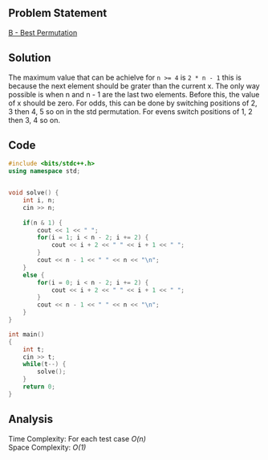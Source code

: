 ## Problem Statement
[B - Best Permutation](https://codeforces.com/problemset/problem/1728/B)

## Solution
The maximum value that can be achielve for `n >= 4` is `2 * n - 1` this is because the next element should be grater than the current x. The only way possible is when n and n - 1 are the last two elements. Before this, the value of x should be zero. For odds, this can be done by switching positions of 2, 3 then 4, 5 so on in the std permutation. For evens switch positions of 1, 2 then 3, 4 so on.

## Code
```cpp
#include <bits/stdc++.h>
using namespace std;


void solve() {
    int i, n;
    cin >> n;
    
    if(n & 1) {
        cout << 1 << " ";
        for(i = 1; i < n - 2; i += 2) {
            cout << i + 2 << " " << i + 1 << " ";
        }
        cout << n - 1 << " " << n << "\n";
    }
    else {
        for(i = 0; i < n - 2; i += 2) {
            cout << i + 2 << " " << i + 1 << " ";
        } 
        cout << n - 1 << " " << n << "\n";
    }
}

int main()
{
    int t;
    cin >> t;
    while(t--) {
        solve();
    }
    return 0;
}
```

## Analysis
Time Complexity: For each test case <i>O(n)</i> 
<br>
Space Complexity: <i>O(1)</i>
